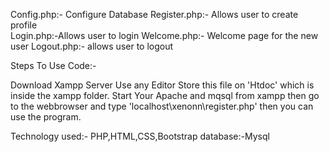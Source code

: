 
Config.php:- Configure Database
Register.php:- Allows user to create profile	
Login.php:-Allows user to login
Welcome.php:- Welcome page for the new user
Logout.php:- allows user to logout

Steps To Use Code:-

Download Xampp Server
Use any Editor
Store this file on 'Htdoc' which is inside the xampp folder.
Start Your Apache and mqsql from xampp
then go to the webbrowser and type 'localhost\xenonn\register.php'
then you can use the program.  


Technology used:- PHP,HTML,CSS,Bootstrap
database:-Mysql
